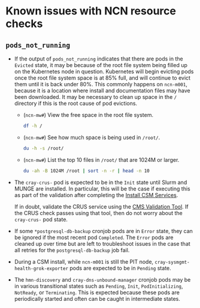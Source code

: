 # Known issues with NCN resource checks

## `pods_not_running`

- If the output of `pods_not_running` indicates that there are pods in the `Evicted` state, it may be because of the root file system
  being filled up on the Kubernetes node in question. Kubernetes will begin evicting pods once the root file system space is at 85%
  full, and will continue to evict them until it is back under 80%. This commonly happens on `ncn-m001`, because it is a location where
  install and documentation files may have been downloaded. It may be necessary to clean up space in the `/` directory if this is the
  root cause of pod evictions.

   - (`ncn-mw#`) View the free space in the root file system.

      ```bash
      df -h /
      ```

   - (`ncn-mw#`) See how much space is being used in `/root/`.

      ```bash
      du -h -s /root/
      ```

   - (`ncn-mw#`) List the top 10 files in `/root/` that are 1024M or larger.

      ```bash
      du -ah -B 1024M /root | sort -n -r | head -n 10
      ```

- The `cray-crus-` pod is expected to be in the `Init` state until Slurm and MUNGE
  are installed. In particular, this will be the case if executing this as part of the validation after completing the
  [Install CSM Services](../../install/install_csm_services.md).

  If in doubt, validate the CRUS service using the [CMS Validation Tool](../../operations/validate_csm_health.md#3-software-management-services-sms-health-checks).
  If the CRUS check passes using that tool, then do not worry about the `cray-crus-` pod state.

- If some `*postgresql-db-backup` cronjob pods are in `Error` state, they can be ignored if the most recent pod `Completed`.
  The `Error` pods are cleaned up over time but are left to troubleshoot issues in the case that all retries for the `postgresql-db-backup` job fail.

- During a CSM install, while `ncn-m001` is still the PIT node, `cray-sysmgmt-health-grok-exporter` pods are expected to be in `Pending` state.

- The `hmn-discovery` and `cray-dns-unbound-manager` cronjob pods may be in various transitional states such as `Pending`, `Init`, `PodInitializing`,
  `NotReady`, or `Terminating`. This is expected because these pods are periodically started and often can be caught in intermediate states.
